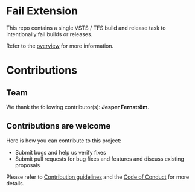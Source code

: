 # Fail Extension
This repo contains a single VSTS / TFS build and release task to intentionally fail builds or releases. 

Refer to the [overview](/src/docs/overview.md) for more information.

# Contributions #

## Team ##

We thank the following contributor(s): **Jesper Fernström**.

## Contributions are welcome ##

Here is how you can contribute to this project:  

- Submit bugs and help us verify fixes  
- Submit pull requests for bug fixes and features and discuss existing proposals   

Please refer to [Contribution guidelines](src/docs/CONTRIBUTING.md) and the [Code of Conduct](src/docs/CODE_OF_CONDUCT.md) for more details.